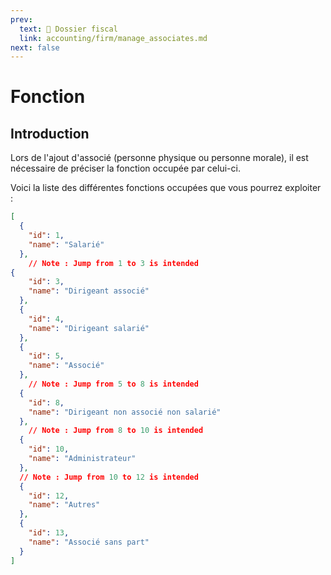 ```yaml
---
prev:
  text: 🐤 Dossier fiscal
  link: accounting/firm/manage_associates.md
next: false
---
```


<span id="readme-top"></span>

# Fonction

## Introduction

Lors de l'ajout d'associé (personne physique ou personne morale), il est nécessaire de préciser la fonction occupée par celui-ci.

Voici la liste des différentes fonctions occupées que vous pourrez exploiter :

```json
[
  {
    "id": 1,
    "name": "Salarié"
  },
    // Note : Jump from 1 to 3 is intended
{
    "id": 3,
    "name": "Dirigeant associé"
  },
  {
    "id": 4,
    "name": "Dirigeant salarié"
  },
  {
    "id": 5,
    "name": "Associé"
  },
    // Note : Jump from 5 to 8 is intended
  {
    "id": 8,
    "name": "Dirigeant non associé non salarié"
  },
    // Note : Jump from 8 to 10 is intended
  {
    "id": 10,
    "name": "Administrateur"
  },
  // Note : Jump from 10 to 12 is intended
  {
    "id": 12,
    "name": "Autres"
  },
  {
    "id": 13,
    "name": "Associé sans part"
  }
]
```
